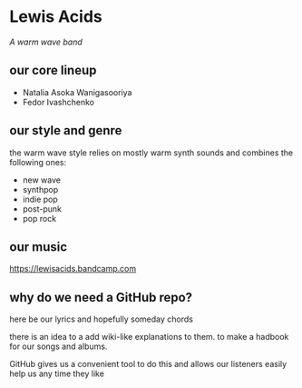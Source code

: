 # Lewis Acids

_A warm wave band_

## our core lineup
* Natalia Asoka Wanigasooriya
* Fedor Ivashchenko

## our style and genre
the warm wave style relies on mostly warm synth sounds and combines the following ones:
* new wave
* synthpop
* indie pop
* post-punk
* pop rock

## our music
https://lewisacids.bandcamp.com

## why do we need a GitHub repo?
here be our lyrics and hopefully someday chords

there is an idea to a add wiki-like explanations to them. to make a hadbook for our songs and albums.

GitHub gives us a convenient tool to do this and allows our listeners easily help us any time they like
